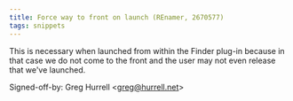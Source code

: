 ```yaml
---
title: Force way to front on launch (REnamer, 2670577)
tags: snippets
---
```


This is necessary when launched from within the Finder plug-in because in that case we do not come to the front and the user may not even release that we've launched.

Signed-off-by: Greg Hurrell &lt;greg@hurrell.net&gt;
